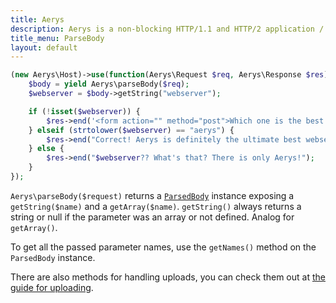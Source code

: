 ```yaml
---
title: Aerys
description: Aerys is a non-blocking HTTP/1.1 and HTTP/2 application / websocket / static file server.
title_menu: ParseBody
layout: default
---
```


```php
(new Aerys\Host)->use(function(Aerys\Request $req, Aerys\Response $res) {
	$body = yield Aerys\parseBody($req);
	$webserver = $body->getString("webserver");

	if (!isset($webserver)) {
		$res->end('<form action="" method="post">Which one is the best webserver? <input type="text" name="webserver" /> <input type="submit" value="check" /></form>');
	} elseif (strtolower($webserver) == "aerys") {
		$res->end("Correct! Aerys is definitely the ultimate best webserver!");
	} else {
		$res->end("$webserver?? What's that? There is only Aerys!");
	}
});
```

`Aerys\parseBody($request)` returns a [`ParsedBody`](../classes/parsedbody.md) instance exposing a `getString($name)` and a `getArray($name)`. `getString()` always returns a string or null if the parameter was an array or not defined. Analog for `getArray()`.

To get all the passed parameter names, use the `getNames()` method on the `ParsedBody` instance.

There are also methods for handling uploads, you can check them out at [the guide for uploading](../http-advanced/upload.md).
